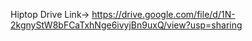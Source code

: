 Hiptop Drive Link->
https://drive.google.com/file/d/1N-2kgnyStW8bFCaTxhNge6ivyjBn9uxQ/view?usp=sharing